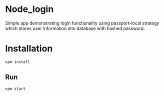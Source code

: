 # Node_login
Simple app demonstrating login functionality using passport-local strategy which stores user information into database with hashed 
password.

# Installation
`npm install`

## Run 
`npm start`
